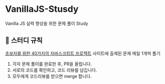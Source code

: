 # VanillaJS-Stusdy
Vanilla JS 실력 향상을 위한 문제 풀이 Study

## 📌 스터디 규칙
<a href="https://www.freecodecamp.org/korean/news/javascript-projects-for-beginners/">초보자를 위한 40가지의 자바스크립트 프로젝트</a> 사이트에 출제된 문제 매일 1개씩 풀기
1. 각자 문제 풀이를 완료한 후, PR을 올립니다.
2. 서로의 코드를 확인하고, 코드 리뷰를 남깁니다.
3. 모두에게 코드리뷰를 받으면 merge 합니다.
